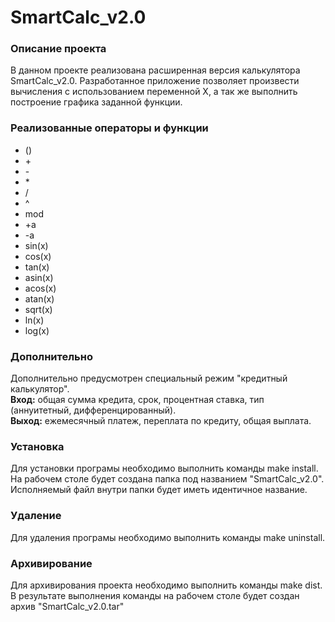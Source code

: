 <!DOCTYPE html>
<html lang="en">

<head>
    <meta charset="UTF-8">
    <meta name="viewport" content="width=device-width, initial-scale=1.0">
</head>

<body>
    <h1 class="title">SmartCalc_v2.0</h1>
    <div class="main">
        <h3 class="title_descrtiption" id="title_descrtiption">Описание проекта</h3>
        <p class="text_description">В данном проекте реализована расширенная версия калькулятора SmartCalc_v2.0.
            Разработанное приложение позволяет произвести вычисления с использованием переменной X, а так же выполнить построение графика заданной функции.</p>
        <h3 class="title_operators" id="title_operators">Реализованные операторы и функции</h3>
        <ul class="list_operators">
            <li class="list__operators_item">()</li>
            <li class="list__operators_item">+</li>
            <li class="list__operators_item">-</li>
            <li class="list__operators_item">*</li>
            <li class="list__operators_item">/</li>
            <li class="list__operators_item">^</li>
            <li class="list__operators_item">mod</li>
            <li class="list__operators_item">+a</li>
            <li class="list__operators_item">-a</li>
            <li class="list__operators_item">sin(x)</li>
            <li class="list__operators_item">cos(x)</li>
            <li class="list__operators_item">tan(x)</li>
            <li class="list__operators_item">asin(x)</li>
            <li class="list__operators_item">acos(x)</li>
            <li class="list__operators_item">atan(x)</li>
            <li class="list__operators_item">sqrt(x)</li>
            <li class="list__operators_item">ln(x)</li>
            <li class="list__operators_item">log(x)</li>
        </ul>
        <h3 class="title_bonus">Дополнительно</h3>
        <p class="text_bonus">Дополнительно предусмотрен специальный режим "кредитный калькулятор". <br>
            <b>Вход:</b> общая сумма кредита, срок, процентная ставка, тип (аннуитетный, дифференцированный). <br>
            <b>Выход:</b> ежемесячный платеж, переплата по кредиту, общая выплата.
        </p>
        <h3 class="title_install">Установка</h3>
        <p class="text_install">Для установки програмы необходимо выполнить команды <span class="command">make install</span>. <br>
        На рабочем столе будет создана папка под названием "SmartCalc_v2.0". Исполняемый файл внутри папки будет иметь идентичное название.</p>
        <h3 class="title_uninstall">Удаление</h3>
        <p class="text_uninstall">Для удаления програмы необходимо выполнить команды <span class="command">make uninstall</span>.</p>
        <h3 class="title_archive">Архивирование</h3>
        <p class="text_archive">Для архивирования проекта необходимо выполнить команды <span class="command">make dist</span>. <br>
        В результате выполнения команды на рабочем столе будет создан архив "SmartCalc_v2.0.tar"</p>
    </div>
</body>

</html>

